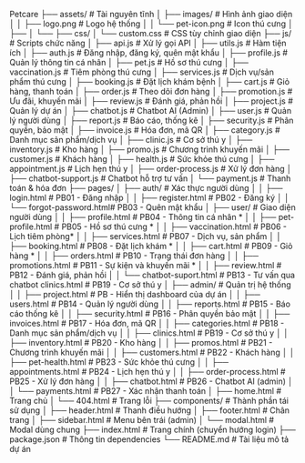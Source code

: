 Petcare
├── assets/                     # Tài nguyên tĩnh
│   ├── images/                 # Hình ảnh giao diện
│   │   ├── logo.png            # Logo hệ thống
│   │   └── pet-icon.png        # Icon thú cưng
│   ├── 
│   └── 
├── css/
│   └── custom.css              # CSS tùy chỉnh giao diện
├── js/                         # Scripts chức năng
│   ├── api.js                  # Xử lý gọi API
│   ├── utils.js                # Hàm tiện ích
│   ├── auth.js                 # Đăng nhập, đăng ký, quên mật khẩu
│   ├── profile.js              # Quản lý thông tin cá nhân
│   ├── pet.js                  # Hồ sơ thú cưng
│   ├── vaccination.js          # Tiêm phòng thú cưng
│   ├── services.js             # Dịch vụ/sản phẩm thú cưng
│   ├── booking.js              # Đặt lịch khám bệnh
│   ├── cart.js                 # Giỏ hàng, thanh toán
│   ├── order.js                # Theo dõi đơn hàng
│   ├── promotion.js            # Ưu đãi, khuyến mãi
│   ├── review.js               # Đánh giá, phản hồi
│   ├── project.js              # Quản lý dự án
│   ├── chatbot.js              # Chatbot AI (Admin)
│   ├── user.js                 # Quản lý người dùng
│   ├── report.js               # Báo cáo, thống kê
│   ├── security.js             # Phân quyền, bảo mật
│   ├── invoice.js              # Hóa đơn, mã QR
│   ├── category.js             # Danh mục sản phẩm/dịch vụ
│   ├── clinic.js               # Cơ sở thú y
│   ├── inventory.js            # Kho hàng
│   ├── promo.js                # Chương trình khuyến mãi
│   ├── customer.js             # Khách hàng
│   ├── health.js               # Sức khỏe thú cưng
│   ├── appointment.js          # Lịch hẹn thú y
│   ├── order-process.js        # Xử lý đơn hàng
│   ├── chatbot-support.js      # Chatbot hỗ trợ tư vấn
│   └── payment.js              # Thanh toán & hóa đơn
├── pages/
│   ├── auth/                   # Xác thực người dùng
│   │   ├── login.html          # PB01 - Đăng nhập
│   │   ├── register.html       # PB02 - Đăng ký
│   │   └── forgot-password.html# PB03 - Quên mật khẩu
│   ├── user/                   # Giao diện người dùng
│   │   ├── profile.html        # PB04 - Thông tin cá nhân *
│   │   ├── pet-profile.html    # PB05 - Hồ sơ thú cưng *
│   │   ├── vaccination.html    # PB06 - Lịch tiêm phòng*
│   │   ├── services.html       # PB07 - Dịch vụ, sản phẩm 
│   │   ├── booking.html        # PB08 - Đặt lịch khám *
│   │   ├── cart.html           # PB09 - Giỏ hàng *
│   │   ├── orders.html         # PB10 - Trạng thái đơn hàng
│   │   ├── promotions.html     # PB11 - Sự kiện và khuyến mãi *
│   │   ├── review.html         # PB12 - Đánh giá, phản hồi
│   │   └── chatbot-suport.html # PB13 - Tư vấn qua chatbot
         clinics.html        # PB19 - Cơ sở thú y
│   ├── admin/                  # Quản trị hệ thống
│   │   ├── project.html        # PB - Hiển thị dashboard của dự án
│   │   ├── users.html          # PB14 - Quản lý người dùng
│   │   ├── reports.html        # PB15 - Báo cáo thống kê
│   │   ├── security.html       # PB16 - Phân quyền bảo mật
│   │   ├── invoices.html       # PB17 - Hóa đơn, mã QR
│   │   ├── categories.html     # PB18 - Danh mục sản phẩm/dịch vụ
│   │   ├── clinics.html        # PB19 - Cơ sở thú y
│   │   ├── inventory.html      # PB20 - Kho hàng
│   │   ├── promos.html         # PB21 - Chương trình khuyến mãi
│   │   ├── customers.html      # PB22 - Khách hàng
│   │   ├── pet-health.html     # PB23 - Sức khỏe thú cưng
│   │   ├── appointments.html   # PB24 - Lịch hẹn thú y
│   │   ├── order-process.html  # PB25 - Xử lý đơn hàng
│   │   ├── chatbot.html        # PB26 - Chatbot AI (admin)
│   │   └── payments.html       # PB27 - Xác nhận thanh toán
│   ├── home.html               # Trang chủ
│   └── 404.html                # Trang lỗi
├── components/                # Thành phần tái sử dụng
│   ├── header.html             # Thanh điều hướng
│   ├── footer.html             # Chân trang
│   ├── sidebar.html            # Menu bên trái (admin)
│   └── modal.html              # Modal dùng chung
├── index.html                 # Trang chính (chuyển hướng login)
├── package.json               # Thông tin dependencies
└── README.md                  # Tài liệu mô tả dự án
